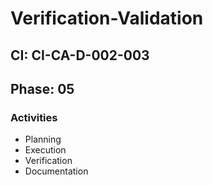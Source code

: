 # Verification-Validation

## CI: CI-CA-D-002-003
## Phase: 05

### Activities
- Planning
- Execution
- Verification
- Documentation
